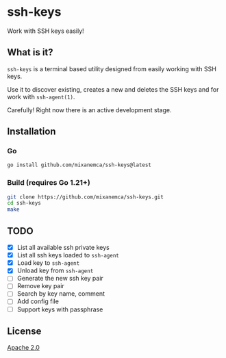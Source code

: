 # ssh-keys

Work with SSH keys easily!

## What is it?

`ssh-keys` is a terminal based utility designed from easily working with SSH keys.

Use it to discover existing, creates a new and deletes the SSH keys and for work with `ssh-agent(1)`.

Carefully! Right now there is an active development stage.

## Installation

### Go

```bash
go install github.com/mixanemca/ssh-keys@latest
```

### Build (requires Go 1.21+)

```bash
git clone https://github.com/mixanemca/ssh-keys.git
cd ssh-keys
make
```

## TODO

- [x] List all available ssh private keys
- [x] List all ssh keys loaded to `ssh-agent`
- [x] Load key to `ssh-agent`
- [x] Unload key from `ssh-agent`
- [ ] Generate the new ssh key pair
- [ ] Remove key pair
- [ ] Search by key name, comment
- [ ] Add config file
- [ ] Support keys with passphrase

## License

[Apache 2.0](https://github.com/mixanemca/ssh-keys/raw/main/LICENSE)
